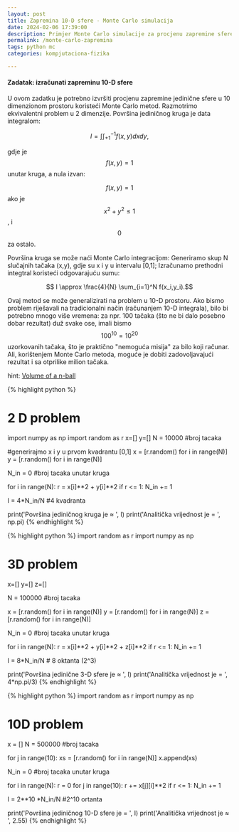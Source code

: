 ```yaml
---
layout: post
title: Zapremina 10-D sfere - Monte Carlo simulacija
date: 2024-02-06 17:39:00
description: Primjer Monte Carlo simulacije za procjenu zapremine sfere (Python)
permalink: /monte-carlo-zapremina
tags: python mc
categories: kompjutaciona-fizika

---
```


#### Zadatak: izračunati zapreminu 10-D sfere

U ovom zadatku je potrebno izvršiti procjenu zapremine jedinične sfere u 10 dimenzionom prostoru koristeći Monte Carlo metod. Razmotrimo ekvivalentni problem u 2 dimenzije. Površina jediničnog kruga je data integralom:

$$I = \int \int_{+1}^{-1} f(x,y)dxdy,$$

gdje je $$ f(x,y)=1 $$  unutar kruga, a nula izvan:

$$ f(x,y)= 1 $$ ako je $$x^2 + y^2 ≤ 1$$, i $$0$$ za ostalo.

Površina kruga se može naći Monte Carlo integracijom: Generiramo skup N slučajnih tačaka (x,y), gdje su x i y u intervalu [0,1]; Izračunamo prethodni integtral koristeći odgovarajuću sumu:

$$ I \approx \frac{4}{N} \sum_{i=1}^N f(x_i,y_i).$$

Ovaj metod se može generalizirati na problem u 10-D prostoru.
Ako bismo problem riješavali na tradicionalni način (računanjem 10-D integrala), bilo bi potrebno mnogo više vremena: za npr. 100 tačaka (što ne bi dalo posebno dobar rezultat) duž svake ose, imali bismo $$100^{10} = 10^{20}$$ uzorkovanih tačaka, što je praktično "nemoguća misija" za bilo koji računar. Ali, korištenjem Monte Carlo metoda, moguće je dobiti zadovoljavajući rezultat i sa otprilike milion tačaka.

hint: <a href="https://en.wikipedia.org/wiki/Volume_of_an_n-ball"> Volume of a n-ball </a>


{% highlight python %}
# 2 D problem
import numpy as np
import random as r
x=[]
y=[]
N = 10000 #broj tacaka

#generirajmo x i y u prvom kvadrantu [0,1]
x = [r.random() for i in range(N)]
y = [r.random() for i in range(N)]

N_in = 0 #broj tacaka unutar kruga

for i in range(N):
    r = x[i]**2 + y[i]**2 
    if r <= 1:
        N_in += 1
        
I = 4*N_in/N  #4 kvadranta

print('Površina jediničnog kruga je ≈ ', I)
print('Analitička vrijednost je = ', np.pi)
{% endhighlight %}

{% highlight python %}
import random as r
import numpy as np
# 3D problem
x=[]
y=[]
z=[]

N = 100000 #broj tacaka

x = [r.random() for i in range(N)]
y = [r.random() for i in range(N)]
z = [r.random() for i in range(N)]

N_in = 0 #broj tacaka unutar kruga

for i in range(N):
    r = x[i]**2 + y[i]**2 + z[i]**2
    if r <= 1:
        N_in += 1
        
I = 8*N_in/N  # 8 oktanta (2^3)

print('Površina jedinične 3-D sfere je ≈ ', I)
print('Analitička vrijednost je = ', 4*np.pi/3)
{% endhighlight %}


{% highlight python %}
import random as r
import numpy as np
# 10D problem
x = []
N = 500000 #broj tacaka

for j in range(10):
    xs =  [r.random() for i in range(N)]
    x.append(xs)

N_in = 0 #broj tacaka unutar kruga

for i in range(N):
    r = 0
    for j in range(10):
        r += x[j][i]**2
    if r <= 1:
        N_in += 1
        
I = 2**10 *N_in/N  #2^10 ortanta

print('Površina jediničnog 10-D sfere je = ', I)
print('Analitička vrijednost je ≈ ', 2.55)
{% endhighlight %}

